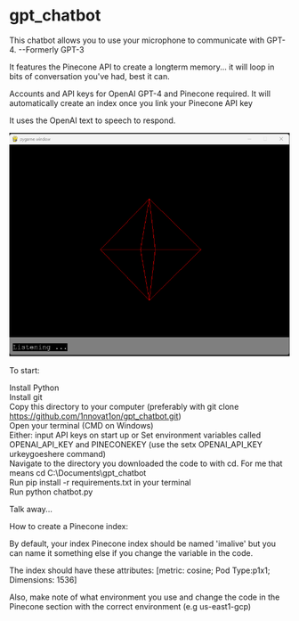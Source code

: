 # gpt_chatbot
This chatbot allows you to use your microphone to communicate with GPT-4. --Formerly GPT-3  

It features the Pinecone API to create a longterm memory... it will loop in bits of conversation you've had, best it can.  

Accounts and API keys for OpenAI GPT-4 and Pinecone required. It will automatically create an index once you link your Pinecone API key

It uses the OpenAI text to speech to respond.


![Example Image](/files/new_ui.png)


To start:  


Install Python  
Install git  
Copy this directory to your computer (preferably with git clone https://github.com/1nnovat1on/gpt_chatbot.git)  
Open your terminal (CMD on Windows)  
Either:
  input API keys on start up
  or Set environment variables called OPENAI_API_KEY and PINECONEKEY (use the setx OPENAI_API_KEY urkeygoeshere command)    
Navigate to the directory you downloaded the code to with cd. For me that means cd C:\Documents\gpt_chatbot  
Run pip install -r requirements.txt in your terminal  
Run python chatbot.py  

Talk away...  


How to create a Pinecone index:

By default, your index Pinecone index should be named 'imalive' but you can name it something else if you change the variable in the code.

The index should have these attributes: [metric: cosine; Pod Type:p1x1; Dimensions: 1536]

Also, make note of what environment you use and change the code in the Pinecone section with the correct environment (e.g us-east1-gcp)
